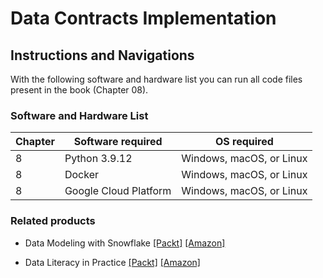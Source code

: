 # Data Contracts Implementation

## Instructions and Navigations

With the following software and hardware list you can run all code files present in the book (Chapter 08).
### Software and Hardware List
| Chapter | Software required | OS required |
| -------- | ------------------------------------ | ----------------------------------- |
| 8 | Python 3.9.12 | Windows, macOS, or Linux |
| 8 | Docker | Windows, macOS, or Linux |
| 8 | Google Cloud Platform | Windows, macOS, or Linux |


### Related products
* Data Modeling with Snowflake [[Packt]](https://www.packtpub.com/product/data-modeling-with-snowflake/9781837634453?utm_source=github&utm_medium=repository&utm_campaign=9781837634453) [[Amazon]](https://www.amazon.com/dp/1837634459)

* Data Literacy in Practice  [[Packt]](https://www.packtpub.com/product/data-literacy-in-practice/9781803246758?utm_source=github&utm_medium=repository&utm_campaign=9781803246758) [[Amazon]](https://www.amazon.com/dp/1803246758)

